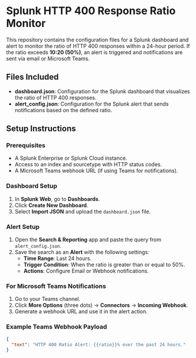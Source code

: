 # Splunk HTTP 400 Response Ratio Monitor

This repository contains the configuration files for a Splunk dashboard and alert to monitor the ratio of HTTP 400 responses within a 24-hour period. If the ratio exceeds **10:20 (50%)**, an alert is triggered and notifications are sent via email or Microsoft Teams.

## Files Included
- **dashboard.json**: Configuration for the Splunk dashboard that visualizes the ratio of HTTP 400 responses.
- **alert_config.json**: Configuration for the Splunk alert that sends notifications based on the defined ratio.

## Setup Instructions

### Prerequisites
- A Splunk Enterprise or Splunk Cloud instance.
- Access to an index and sourcetype with HTTP status codes.
- A Microsoft Teams webhook URL (if using Teams for notifications).

### Dashboard Setup
1. In **Splunk Web**, go to **Dashboards**.
2. Click **Create New Dashboard**.
3. Select **Import JSON** and upload the `dashboard.json` file.

### Alert Setup
1. Open the **Search & Reporting** app and paste the query from `alert_config.json`.
2. Save the search as an **Alert** with the following settings:
   - **Time Range**: Last 24 hours.
   - **Trigger Condition**: When the ratio is greater than or equal to 50%.
   - **Actions**: Configure Email or Webhook notifications.

### For Microsoft Teams Notifications
1. Go to your Teams channel.
2. Click **More Options** (three dots) → **Connectors** → **Incoming Webhook**.
3. Generate a webhook URL and use it in the alert action.

### Example Teams Webhook Payload
```json
{
  "text": "HTTP 400 Ratio Alert: {{ratio}}% over the past 24 hours."
}
